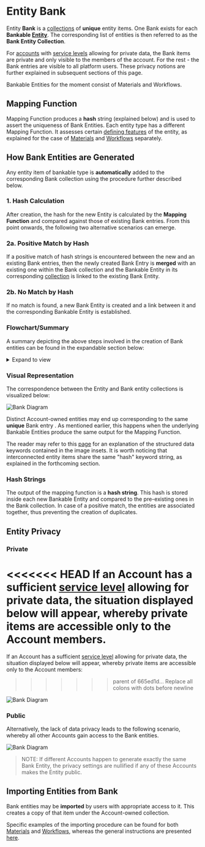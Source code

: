 # Entity Bank

Entity **Bank** is a [collections](../accounts/collections.md) of **unique** entity items. One Bank exists for each **Bankable [Entity](overview.md)**. The corresponding list of entities is then referred to as the **Bank Entity Collection**. 

For [accounts](../accounts/overview.md) with [service levels](../pricing/service-levels.md) allowing for private data, the Bank items are private and only visible to the members of the account. For the rest - the Bank entries are visible to all platform users. These privacy notions are further explained in subsequent sections of this page. 
  
 Bankable Entities for the moment consist of Materials and Workflows.

## Mapping Function

Mapping Function produces a **hash** string (explained below) and is used to assert the uniqueness of Bank Entities. Each entity type has a different Mapping Function. It assesses certain [defining features](../data-structured/overview.md#by-relation-to-uniqueness) of the entity, as explained for the case of [Materials](../materials/bank.md) and [Workflows](../workflows/bank.md) separately.


## How Bank Entities are Generated

Any entity item of bankable type is **automatically** added to the corresponding Bank collection using the procedure further described below.

### 1. Hash Calculation

After creation, the hash for the new Entity is calculated by the **Mapping Function** and compared against those of existing Bank entries. From this point onwards, the following two alternative scenarios can emerge.

### 2a. Positive Match by Hash

If a positive match of hash strings is encountered between the new and an existing Bank entries, then the newly created Bank Entry is **merged** with an existing one within the Bank collection and the Bankable Entity in its corresponding [collection](../accounts/collections.md) is linked to the existing Bank Entity.

### 2b. No Match by Hash

If no match is found, a new Bank Entity is created and a link between it and the corresponding Bankable Entity is established.

### Flowchart/Summary

A summary depicting the above steps involved in the creation of Bank entities can be found in the expandable section below: 

<details markdown="1">
  <summary>
     Expand to view
  </summary> 
    
  ![Bank Diagram](/images/Bank-Flowchart.png "Bank Diagram")
  
  </details>

### Visual Representation

The correspondence between the Entity and Bank entity collections is visualized below:

![Bank Diagram](/images/Bank-diagram-Mapping.png "Bank Diagram")

Distinct Account-owned entities <i class="zmdi zmdi-close-circle-o"></i> may end up corresponding to the same **unique** Bank entry <i class="zmdi zmdi-plus-circle-o"></i>. As mentioned earlier, this happens when the underlying Bankable Entities produce the same output for the Mapping Function.

The reader may refer to this [page](data.md) for an explanation of the structured data keywords contained in the image insets. It is worth noticing that interconnected entity items share the same "hash" keyword string, as explained in the forthcoming section.

### Hash Strings

The output of the mapping function is a **hash string**. This hash is stored inside each new Bankable Entity and compared to the pre-existing ones in the Bank collection. In case of a positive match, the entities are associated together, thus preventing the creation of duplicates.


## Entity Privacy

### Private 

<<<<<<< HEAD
If an Account has a sufficient [service level](../pricing/service-levels.md) allowing for private data, the situation displayed below will appear, whereby private items are accessible only to the Account members.
=======
If an Account has a sufficient [service level](/pricing/service-levels.md) allowing for private data, the situation displayed below will appear, whereby private items are accessible only to the Account members:
>>>>>>> parent of 665ed1d... Replace all colons with dots before newline

![Bank Diagram](/images/Bank-diagram-Private.png "Bank Diagram")

### Public 

Alternatively, the lack of data privacy leads to the following scenario, whereby all other Accounts gain access to the Bank entities.

![Bank Diagram](/images/Bank-diagram-Public.png "Bank Diagram")

> NOTE: If different Accounts happen to generate exactly the same Bank Entity, the privacy settings are nullified if any of these Accounts makes the Entity public.
  

## Importing Entities from Bank

Bank entities may be **imported** by users with appropriate access to it. This creates a copy of that item under the Account-owned collection.

Specific examples of the importing procedure can be found for both [Materials](../materials/bank.md) and [Workflows](../workflows/bank.md), whereas the general instructions are presented [here](actions/copy-bank.md).
